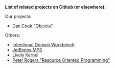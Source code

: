 **List of related projects on Github (or elsewhere):**

Our projects:
* [Dan Cook "Objects"](https://github.com/d-cook/Objects)

Others:
* [Intentional Domain Workbench](http://www.intentsoft.com/intentional-technology/)
* [JetBrains MPS](https://www.jetbrains.com/mps/)
* [Lively Kernel](https://www.lively-kernel.org/)
* [Peter Rogers "Resource Oriented Programming"](https://youtu.be/1O8PwkXfDJg)
